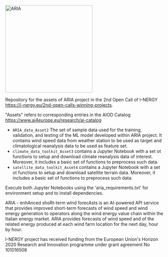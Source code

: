 
<img width="278" alt="ARIA" src="https://github.com/amigoclimateteam/ARIA/assets/52488019/8d4c955d-6229-4beb-bd92-9013bcebb9f0">


<br>

Repository for the assets of ARIA project in the 2nd Open Call of I-NERGY https://i-nergy.eu/2nd-open-calls-winning-projects. 

"Assets" refers to corresponding entries in the AIOD Catalog https://www.ai4europe.eu/research/ai-catalog

- `ARIA_data_Asset2` The set of sample data used for the training, validation, and testing of the ML model developed within ARIA project. It contains wind speed data from weather station to be used as target and climatological reanalysis data to be used as feature set.
- `climate_data_toolkit_Asset3` contains a Jupyter Notebook with a set ot functions to setup and download climate reanalysis data of interest.
Moreover, it includes a basic set of functions to preprocess such data. 
- `satellite_data_toolkit_Asset4` contains a Jupyter Notebook with a set ot functions to setup and download satellite terrain data.
Moreover, it includes a basic set of functions to preprocess such data.

Execute both Jupyter Notebooks using the 'aria_requirements.txt' for environment setup and to install dependencies.

ARIA - enhAnced shoRt-term wInd forecAsts is an AI-powered API service that provides improved short-term forecasts of wind speed and wind energy generation to operators along the wind energy value chain within the Italian energy market. ARIA provides forecasts of wind speed and of the related energy produced at each wind farm location for the next day, hour by hour. 


I-NERGY project has received funding from the European Union's Horizon 2020 Research and Innovation programme under grant agreement No 101016508

